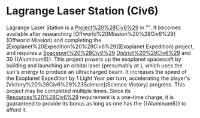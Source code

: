 # Lagrange Laser Station (Civ6)

Lagrange Laser Station is a [Project%20%28Civ6%29](project) in "". It becomes available after researching [Offworld%20Mission%20%28Civ6%29](Offworld Mission) and completing the [Exoplanet%20Expedition%20%28Civ6%29](Exoplanet Expedition) project, and requires a [Spaceport%20%28Civ6%29](Spaceport) [District%20%28Civ6%29](district) and 30 {{Aluminum6}}.
This project powers up the exoplanet spacecraft by building and launching an orbital laser (presumably at ), which uses the sun's energy to produce an ultracharged beam. It increases the speed of the Exoplanet Expedition by 1 Light Year per turn, accelerating the player's [Victory%20%28Civ6%29%23Science](Science Victory) progress.
This project may be completed multiple times. Since its [Resources%20%28Civ6%29](resource) requirement is a one-time charge, it is guaranteed to provide its bonus as long as one has the {{Aluminum6}} to afford it.
